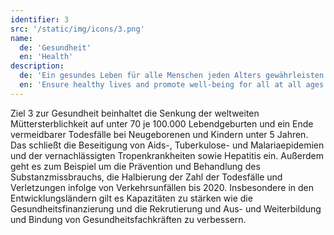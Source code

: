 ```yaml
---
identifier: 3
src: '/static/img/icons/3.png'
name:
  de: 'Gesundheit'
  en: 'Health'
description:
  de: 'Ein gesundes Leben für alle Menschen jeden Alters gewährleisten und ihr Wohlergehen fördern'
  en: 'Ensure healthy lives and promote well-being for all at all ages'
---
```

Ziel 3 zur Gesundheit beinhaltet die Senkung der weltweiten Müttersterblichkeit auf unter 70 je 100.000 
Lebendgeburten und ein Ende vermeidbarer Todesfälle bei Neugeborenen und Kindern unter 5 Jahren. Das 
schließt die Beseitigung von Aids-, Tuberkulose- und Malariaepidemien und der vernachlässigten 
Tropenkrankheiten sowie Hepatitis ein. Außerdem geht es zum Beispiel um die Prävention und Behandlung 
des Substanzmissbrauchs, die Halbierung der Zahl der Todesfälle und Verletzungen infolge von 
Verkehrsunfällen bis 2020. Insbesondere in den Entwicklungsländern gilt es Kapazitäten zu stärken wie 
die Gesundheitsfinanzierung und die Rekrutierung und Aus- und Weiterbildung und Bindung von 
Gesundheitsfachkräften zu verbessern.
